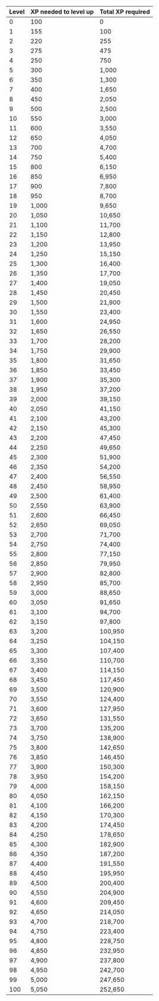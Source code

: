 | **Level** | **XP needed to level up** | **Total XP required** |
|-----------|---------------------------|-----------------------|
| 0         | 100                       | 0                     |
| 1         | 155                       | 100                   |
| 2         | 220                       | 255                   |
| 3         | 275                       | 475                   |
| 4         | 250                       | 750                   |
| 5         | 300                       | 1,000                 |
| 6         | 350                       | 1,300                 |
| 7         | 400                       | 1,650                 |
| 8         | 450                       | 2,050                 |
| 9         | 500                       | 2,500                 |
| 10        | 550                       | 3,000                 |
| 11        | 600                       | 3,550                 |
| 12        | 650                       | 4,050                 |
| 13        | 700                       | 4,700                 |
| 14        | 750                       | 5,400                 |
| 15        | 800                       | 6,150                 |
| 16        | 850                       | 6,950                 |
| 17        | 900                       | 7,800                 |
| 18        | 950                       | 8,700                 |
| 19        | 1,000                     | 9,650                 |
| 20        | 1,050                     | 10,650                |
| 21        | 1,100                     | 11,700                |
| 22        | 1,150                     | 12,800                |
| 23        | 1,200                     | 13,950                |
| 24        | 1,250                     | 15,150                |
| 25        | 1,300                     | 16,400                |
| 26        | 1,350                     | 17,700                |
| 27        | 1,400                     | 19,050                |
| 28        | 1,450                     | 20,450                |
| 29        | 1,500                     | 21,900                |
| 30        | 1,550                     | 23,400                |
| 31        | 1,600                     | 24,950                |
| 32        | 1,650                     | 26,550                |
| 33        | 1,700                     | 28,200                |
| 34        | 1,750                     | 29,900                |
| 35        | 1,800                     | 31,650                |
| 36        | 1,850                     | 33,450                |
| 37        | 1,900                     | 35,300                |
| 38        | 1,950                     | 37,200                |
| 39        | 2,000                     | 39,150                |
| 40        | 2,050                     | 41,150                |
| 41        | 2,100                     | 43,200                |
| 42        | 2,150                     | 45,300                |
| 43        | 2,200                     | 47,450                |
| 44        | 2,250                     | 49,650                |
| 45        | 2,300                     | 51,900                |
| 46        | 2,350                     | 54,200                |
| 47        | 2,400                     | 56,550                |
| 48        | 2,450                     | 58,950                |
| 49        | 2,500                     | 61,400                |
| 50        | 2,550                     | 63,900                |
| 51        | 2,600                     | 66,450                |
| 52        | 2,650                     | 69,050                |
| 53        | 2,700                     | 71,700                |
| 54        | 2,750                     | 74,400                |
| 55        | 2,800                     | 77,150                |
| 56        | 2,850                     | 79,950                |
| 57        | 2,900                     | 82,800                |
| 58        | 2,950                     | 85,700                |
| 59        | 3,000                     | 88,650                |
| 60        | 3,050                     | 91,650                |
| 61        | 3,100                     | 94,700                |
| 62        | 3,150                     | 97,800                |
| 63        | 3,200                     | 100,950               |
| 64        | 3,250                     | 104,150               |
| 65        | 3,300                     | 107,400               |
| 66        | 3,350                     | 110,700               |
| 67        | 3,400                     | 114,150               |
| 68        | 3,450                     | 117,450               |
| 69        | 3,500                     | 120,900               |
| 70        | 3,550                     | 124,400               |
| 71        | 3,600                     | 127,950               |
| 72        | 3,650                     | 131,550               |
| 73        | 3,700                     | 135,200               |
| 74        | 3,750                     | 138,900               |
| 75        | 3,800                     | 142,650               |
| 76        | 3,850                     | 146,450               |
| 77        | 3,900                     | 150,300               |
| 78        | 3,950                     | 154,200               |
| 79        | 4,000                     | 158,150               |
| 80        | 4,050                     | 162,150               |
| 81        | 4,100                     | 166,200               |
| 82        | 4,150                     | 170,300               |
| 83        | 4,200                     | 174,450               |
| 84        | 4,250                     | 178,650               |
| 85        | 4,300                     | 182,900               |
| 86        | 4,350                     | 187,200               |
| 87        | 4,400                     | 191,550               |
| 88        | 4,450                     | 195,950               |
| 89        | 4,500                     | 200,400               |
| 90        | 4,550                     | 204,900               |
| 91        | 4,600                     | 209,450               |
| 92        | 4,650                     | 214,050               |
| 93        | 4,700                     | 218,700               |
| 94        | 4,750                     | 223,400               |
| 95        | 4,800                     | 228,750               |
| 96        | 4,850                     | 232,950               |
| 97        | 4,900                     | 237,800               |
| 98        | 4,950                     | 242,700               |
| 99        | 5,000                     | 247,650               |
| 100       | 5,050                     | 252,650               |
